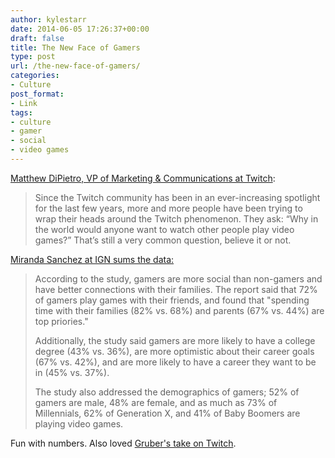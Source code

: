 ```yaml
---
author: kylestarr
date: 2014-06-05 17:26:37+00:00
draft: false
title: The New Face of Gamers
type: post
url: /the-new-face-of-gamers/
categories:
- Culture
post_format:
- Link
tags:
- culture
- gamer
- social
- video games
---
```


[Matthew DiPietro, VP of Marketing & Communications at Twitch](http://blog.twitch.tv/2014/06/gamers-are-awesome-and-we-can-prove-it/):


<blockquote>Since the Twitch community has been in an ever-increasing spotlight for the last few years, more and more people have been trying to wrap their heads around the Twitch phenomenon. They ask: “Why in the world would anyone want to watch other people play video games?” That’s still a very common question, believe it or not.</blockquote>



[Miranda Sanchez at IGN sums the data:](http://ign.com/articles/2014/06/05/gamers-have-more-social-lives-than-non-gamers)


<blockquote>According to the study, gamers are more social than non-gamers and have better connections with their families. The report said that 72% of gamers play games with their friends, and found that "spending time with their families (82% vs. 68%) and parents (67% vs. 44%) are top priories."

Additionally, the study said gamers are more likely to have a college degree (43% vs. 36%), are more optimistic about their career goals (67% vs. 42%), and are more likely to have a career they want to be in (45% vs. 37%).

The study also addressed the demographics of gamers; 52% of gamers are male, 48% are female, and as much as 73% of Millennials, 62% of Generation X, and 41% of Baby Boomers are playing video games.</blockquote>


Fun with numbers. Also loved [Gruber's take on Twitch](http://daringfireball.net/linked/2014/05/19/youtube-twitch).
